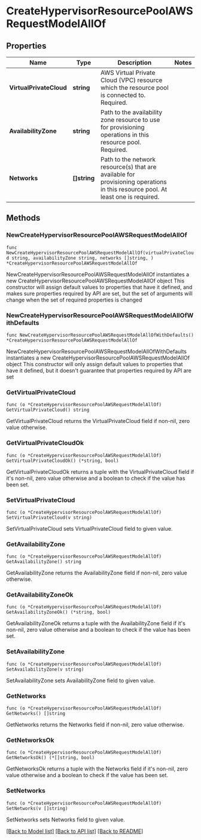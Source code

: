 # CreateHypervisorResourcePoolAWSRequestModelAllOf

## Properties

Name | Type | Description | Notes
------------ | ------------- | ------------- | -------------
**VirtualPrivateCloud** | **string** | AWS Virtual Private Cloud (VPC) resource which the resource pool is connected to.  Required. | 
**AvailabilityZone** | **string** | Path to the availability zone resource to use for provisioning operations in this resource pool.  Required. | 
**Networks** | **[]string** | Path to the network resource(s) that are available for provisioning operations in this resource pool.  At least one is required. | 

## Methods

### NewCreateHypervisorResourcePoolAWSRequestModelAllOf

`func NewCreateHypervisorResourcePoolAWSRequestModelAllOf(virtualPrivateCloud string, availabilityZone string, networks []string, ) *CreateHypervisorResourcePoolAWSRequestModelAllOf`

NewCreateHypervisorResourcePoolAWSRequestModelAllOf instantiates a new CreateHypervisorResourcePoolAWSRequestModelAllOf object
This constructor will assign default values to properties that have it defined,
and makes sure properties required by API are set, but the set of arguments
will change when the set of required properties is changed

### NewCreateHypervisorResourcePoolAWSRequestModelAllOfWithDefaults

`func NewCreateHypervisorResourcePoolAWSRequestModelAllOfWithDefaults() *CreateHypervisorResourcePoolAWSRequestModelAllOf`

NewCreateHypervisorResourcePoolAWSRequestModelAllOfWithDefaults instantiates a new CreateHypervisorResourcePoolAWSRequestModelAllOf object
This constructor will only assign default values to properties that have it defined,
but it doesn't guarantee that properties required by API are set

### GetVirtualPrivateCloud

`func (o *CreateHypervisorResourcePoolAWSRequestModelAllOf) GetVirtualPrivateCloud() string`

GetVirtualPrivateCloud returns the VirtualPrivateCloud field if non-nil, zero value otherwise.

### GetVirtualPrivateCloudOk

`func (o *CreateHypervisorResourcePoolAWSRequestModelAllOf) GetVirtualPrivateCloudOk() (*string, bool)`

GetVirtualPrivateCloudOk returns a tuple with the VirtualPrivateCloud field if it's non-nil, zero value otherwise
and a boolean to check if the value has been set.

### SetVirtualPrivateCloud

`func (o *CreateHypervisorResourcePoolAWSRequestModelAllOf) SetVirtualPrivateCloud(v string)`

SetVirtualPrivateCloud sets VirtualPrivateCloud field to given value.


### GetAvailabilityZone

`func (o *CreateHypervisorResourcePoolAWSRequestModelAllOf) GetAvailabilityZone() string`

GetAvailabilityZone returns the AvailabilityZone field if non-nil, zero value otherwise.

### GetAvailabilityZoneOk

`func (o *CreateHypervisorResourcePoolAWSRequestModelAllOf) GetAvailabilityZoneOk() (*string, bool)`

GetAvailabilityZoneOk returns a tuple with the AvailabilityZone field if it's non-nil, zero value otherwise
and a boolean to check if the value has been set.

### SetAvailabilityZone

`func (o *CreateHypervisorResourcePoolAWSRequestModelAllOf) SetAvailabilityZone(v string)`

SetAvailabilityZone sets AvailabilityZone field to given value.


### GetNetworks

`func (o *CreateHypervisorResourcePoolAWSRequestModelAllOf) GetNetworks() []string`

GetNetworks returns the Networks field if non-nil, zero value otherwise.

### GetNetworksOk

`func (o *CreateHypervisorResourcePoolAWSRequestModelAllOf) GetNetworksOk() (*[]string, bool)`

GetNetworksOk returns a tuple with the Networks field if it's non-nil, zero value otherwise
and a boolean to check if the value has been set.

### SetNetworks

`func (o *CreateHypervisorResourcePoolAWSRequestModelAllOf) SetNetworks(v []string)`

SetNetworks sets Networks field to given value.



[[Back to Model list]](../README.md#documentation-for-models) [[Back to API list]](../README.md#documentation-for-api-endpoints) [[Back to README]](../README.md)


